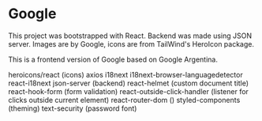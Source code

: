 # Google

This project was bootstrapped with React. Backend was made using JSON server. Images are by Google, icons are from TailWind's HeroIcon package. 

This is a frontend version of Google based on Google Argentina.

heroicons/react (icons)
axios 
i18next
i18next-browser-languagedetector
react-i18next
json-server (backend)
react-helmet (custom document title)
react-hook-form (form validation)
react-outside-click-handler (listener for clicks outside current element)
react-router-dom ()
styled-components (theming)
text-security (password font)
